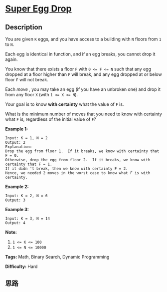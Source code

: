 # [Super Egg Drop][title]

## Description

You are given `K` eggs, and you have access to a building with `N` floors from
`1` to `N`.

Each egg is identical in function, and if an egg breaks, you cannot drop it
again.

You know that there exists a floor `F` with `0 <= F <= N` such that any egg
dropped at a floor higher than `F` will break, and any egg dropped at or below
floor `F` will not break.

Each _move_ , you may take an egg (if you have an unbroken one) and drop it
from any floor `X` (with `1 <= X <= N`).

Your goal is to know  **with certainty**  what the value of `F` is.

What is the minimum number of moves that you need to know with certainty what
`F` is, regardless of the initial value of `F`?



**Example 1:**
            Input: K = 1, N = 2    Output: 2    Explanation:    Drop the egg from floor 1.  If it breaks, we know with certainty that F = 0.    Otherwise, drop the egg from floor 2.  If it breaks, we know with certainty that F = 1.    If it didn 't break, then we know with certainty F = 2.    Hence, we needed 2 moves in the worst case to know what F is with certainty.    

**Example 2:**
            Input: K = 2, N = 6    Output: 3    

**Example 3:**
            Input: K = 3, N = 14    Output: 4    



**Note:**

  1. `1 <= K <= 100`
  2. `1 <= N <= 10000`


**Tags:** Math, Binary Search, Dynamic Programming

**Difficulty:** Hard

## 思路

[title]: https://leetcode.com/problems/super-egg-drop
